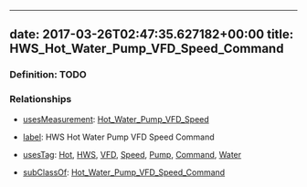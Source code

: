 
---
date: 2017-03-26T02:47:35.627182+00:00
title: HWS_Hot_Water_Pump_VFD_Speed_Command
---
### Definition: TODO

### Relationships

* [usesMeasurement](https://brickschema.org/schema/1.0/BrickFrame#usesMeasurement): [Hot_Water_Pump_VFD_Speed](https://brickschema.org/schema/1.0/Brick#Hot_Water_Pump_VFD_Speed)

* [label](http://www.w3.org/2000/01/rdf-schema#label): HWS Hot Water Pump VFD Speed Command

* [usesTag](https://brickschema.org/schema/1.0/BrickFrame#usesTag): [Hot](https://brickschema.org/schema/1.0/BrickTag#Hot), [HWS](https://brickschema.org/schema/1.0/BrickTag#HWS), [VFD](https://brickschema.org/schema/1.0/BrickTag#VFD), [Speed](https://brickschema.org/schema/1.0/BrickTag#Speed), [Pump](https://brickschema.org/schema/1.0/BrickTag#Pump), [Command](https://brickschema.org/schema/1.0/BrickTag#Command), [Water](https://brickschema.org/schema/1.0/BrickTag#Water)

* [subClassOf](http://www.w3.org/2000/01/rdf-schema#subClassOf): [Hot_Water_Pump_VFD_Speed_Command](https://brickschema.org/schema/1.0/Brick#Hot_Water_Pump_VFD_Speed_Command)
